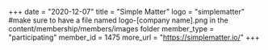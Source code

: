 +++
date = "2020-12-07"
title = "Simple Matter"
logo = "simplematter" #make sure to have a file named logo-[company name].png in the content/membership/members/images folder
member_type = "participating"
member_id = 1475
more_url = "https://simplematter.io/"
+++
